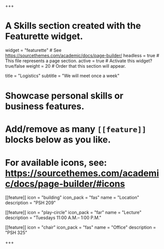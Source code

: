 +++
# A Skills section created with the Featurette widget.
widget = "featurette"  # See https://sourcethemes.com/academic/docs/page-builder/
headless = true  # This file represents a page section.
active = true  # Activate this widget? true/false
weight = 20  # Order that this section will appear.

title = "Logistics"
subtitle = "We will meet once a week"

# Showcase personal skills or business features.
# 
# Add/remove as many `[[feature]]` blocks below as you like.
# 
# For available icons, see: https://sourcethemes.com/academic/docs/page-builder/#icons

[[feature]]
  icon = "building"
  icon_pack = "fas"
  name = "Location"
  description = "PSH 209"
  
[[feature]]
  icon = "play-circle"
  icon_pack = "far"
  name = "Lecture"
  description = "Tuesdays 11:00 A.M.– 1:00 P.M."  
  
[[feature]]
  icon = "chair"
  icon_pack = "fas"
  name = "Office"
  description = "PSH 325"  
  
+++

